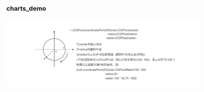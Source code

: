 ### charts_demo

![image](https://github.com/Tuqierrenzu/charts_demo/blob/master/images/any_p.png?raw=true)
